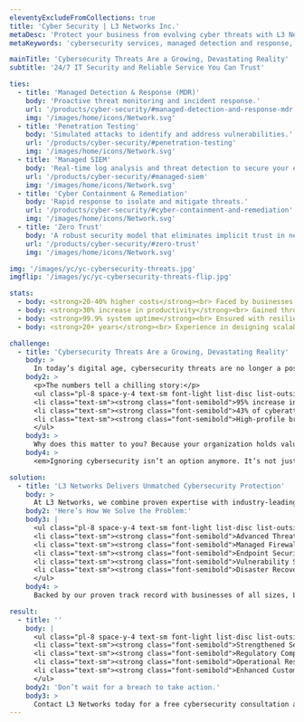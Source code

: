 ```yaml
---
eleventyExcludeFromCollections: true
title: 'Cyber Security | L3 Networks Inc.'
metaDesc: 'Protect your business from evolving cyber threats with L3 Networks. Our 24/7 cybersecurity services include MDR, SIEM, penetration testing, and zero trust strategies designed to safeguard your data and reputation.'
metaKeywords: 'cybersecurity services, managed detection and response, SIEM, penetration testing, zero trust, cyber containment, threat protection, ransomware defense, endpoint security, network security, business continuity'

mainTitle: 'Cybersecurity Threats Are a Growing, Devastating Reality'
subtitle: '24/7 IT Security and Reliable Service You Can Trust'

ties:
  - title: 'Managed Detection & Response (MDR)'
    body: 'Proactive threat monitoring and incident response.'
    url: '/products/cyber-security/#managed-detection-and-response-mdr'
    img: '/images/home/icons/Network.svg'
  - title: 'Penetration Testing'
    body: 'Simulated attacks to identify and address vulnerabilities.'
    url: '/products/cyber-security/#penetration-testing'
    img: '/images/home/icons/Network.svg'
  - title: 'Managed SIEM'
    body: 'Real-time log analysis and threat detection to secure your environment.'
    url: '/products/cyber-security/#managed-siem'
    img: '/images/home/icons/Network.svg'
  - title: 'Cyber Containment & Remediation'
    body: 'Rapid response to isolate and mitigate threats.'
    url: '/products/cyber-security/#cyber-containment-and-remediation'
    img: '/images/home/icons/Network.svg'
  - title: 'Zero Trust'
    body: 'A robust security model that eliminates implicit trust in network interactions'
    url: '/products/cyber-security/#zero-trust'
    img: '/images/home/icons/Network.svg'

img: '/images/yc/yc-cybersecurity-threats.jpg'
imgflip: '/images/yc/yc-cybersecurity-threats-flip.jpg'

stats:
  - body: <strong>20-40% higher costs</strong><br> Faced by businesses delaying IT modernization.
  - body: <strong>30% increase in productivity</strong><br> Gained through cloud-based collaboration tools.
  - body: <strong>99.9% system uptime</strong><br> Ensured with resilient infrastructure solutions.
  - body: <strong>20+ years</strong><br> Experience in designing scalable IT solutions for growing businesses.

challenge:
  - title: 'Cybersecurity Threats Are a Growing, Devastating Reality'
    body: >
      In today’s digital age, cybersecurity threats are no longer a possibility—they’re an inevitability. Every business, regardless of size or industry, is a target. From ransomware attacks that paralyze operations to phishing schemes that compromise sensitive data, the consequences are real and devastating. A single breach can cost your company not only thousands—or millions—of dollars but also its reputation and customer trust.
    body2: >
      <p>The numbers tell a chilling story:</p>
      <ul class="pl-8 space-y-4 text-sm font-light list-disc list-outside md:text-base">
      <li class="text-sm"><strong class="font-semibold">95% increase in ransomware attacks:</strong> In 2023 alone, with global damages exceeding $20 billion annually.</li>
      <li class="text-sm"><strong class="font-semibold">43% of cyberattacks:</strong> Target small businesses, but only 14% are prepared to defend themselves.</li>
      <li class="text-sm"><strong class="font-semibold">High-profile breaches:</strong> Disrupted operations for weeks and resulted in multi-million dollar losses.</li>
      </ul>
    body3: >
      Why does this matter to you? Because your organization holds valuable data—financial records, client information, intellectual property—that cybercriminals actively seek to exploit. Without robust protection, you risk being the next headline. The threat landscape is constantly evolving, with attackers becoming smarter, faster, and more destructive.
    body4: >
      <em>Ignoring cybersecurity isn’t an option anymore. It’s not just a tech problem—it’s a survival problem.</em>

solution:
  - title: 'L3 Networks Delivers Unmatched Cybersecurity Protection'
    body: >
      At L3 Networks, we combine proven expertise with industry-leading tools to safeguard your business against evolving cyber threats. With over 20 years of experience, our Managed Security Services, trusted partnerships with leading vendors, and 24/7 proactive support ensure your systems remain secure, compliant, and operational.
    body2: 'Here’s How We Solve the Problem:'
    body3: |
      <ul class="pl-8 space-y-4 text-sm font-light list-disc list-outside md:text-base">
      <li class="text-sm"><strong class="font-semibold">Advanced Threat Protection:</strong> Real-time detection and response to eliminate threats before they cause damage.</li>
      <li class="text-sm"><strong class="font-semibold">Managed Firewall Solutions:</strong> Robust perimeter defense with continuous monitoring to block unauthorized access.</li>
      <li class="text-sm"><strong class="font-semibold">Endpoint Security Services:</strong> Protect devices across your network from malware, ransomware, and breaches.</li>
      <li class="text-sm"><strong class="font-semibold">Vulnerability Scanning & Compliance Audits:</strong> Identify system weaknesses and meet industry compliance standards effortlessly.</li>
      <li class="text-sm"><strong class="font-semibold">Disaster Recovery & Business Continuity:</strong> Ensure data integrity and fast recovery, so your business stays resilient.</li>
      </ul>
    body4: >
      Backed by our proven track record with businesses of all sizes, L3 Networks delivers cybersecurity strategies that are proactive, reliable, and tailored to your goals.

result:
  - title: ''
    body: |
      <ul class="pl-8 space-y-4 text-sm font-light list-disc list-outside md:text-base">
      <li class="text-sm"><strong class="font-semibold">Strengthened Security:</strong> Advanced systems keep your data and operations safe from breaches.</li>
      <li class="text-sm"><strong class="font-semibold">Regulatory Compliance:</strong> Simplified audits and adherence to industry standards.</li>
      <li class="text-sm"><strong class="font-semibold">Operational Resilience:</strong> Proactive measures ensure your business remains functional even during attacks.</li>
      <li class="text-sm"><strong class="font-semibold">Enhanced Customer Trust:</strong> Reliable protection builds loyalty and confidence.</li>
      </ul>
    body2: 'Don’t wait for a breach to take action.'
    body3: >
      Contact L3 Networks today for a free cybersecurity consultation and let us help you build an impenetrable defense against cyber threats.
---
```

